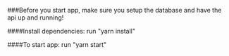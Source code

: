 ###Before you start app, make sure you setup the database and have the api up and running!


####Install dependencies:
run "yarn install"



####To start app:
run "yarn start"